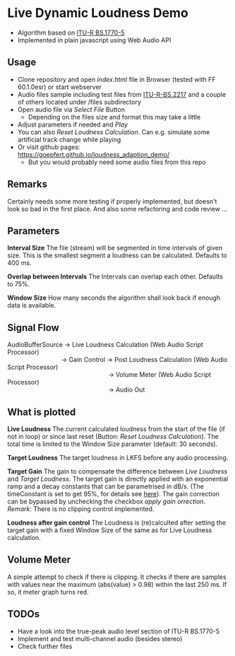 # Live Dynamic Loudness Demo
- Algorithm based on [ITU-R BS.1770-5](https://www.itu.int/dms_pubrec/itu-r/rec/bs/R-REC-BS.1770-5-202311-I!!PDF-E.pdf)
- Implemented in plain javascript using Web Audio API


## Usage
- Clone repository and open *index.html* file in Browser (tested with FF 60.1.0esr) or start webserver
- Audio files sample including test files from [ITU-R-BS.2217](https://www.itu.int/dms_pub/itu-r/opb/rep/R-REP-BS.2217-2-2016-PDF-E.pdf) and a couple of others located under /files subdirectory
- Open audio file via *Select File* Button
  - Depending on the files size and format this may take a little
- Adjust parameters if needed and *Play*
- You can also *Reset Loudness Calculation*. Can e.g. simulate some artificial track change while playing
- Or visit github pages: https://goepfert.github.io/loudness_adaption_demo/
  - But you would probably need some audio files from this repo

## Remarks
Certainly needs some more testing if properly implemented, but doesn't look so bad in the first place.
And also some refactoring and code review ...

## Parameters
**Interval Size**
The file (stream) will be segmented in time intervals of given size. This is the smallest segment a loudness can be calculated. Defaults to 400 ms.

**Overlap between Intervals**
The Intervals can overlap each other. Defaults to 75%.

**Window Size**
How many seconds the algorithm shall look back if enough data is available.


## Signal Flow
AudioBufferSource -> Live Loudness Calculation (Web Audio Script Processor)\
&nbsp;&nbsp;&nbsp;&nbsp;&nbsp;&nbsp;&nbsp;&nbsp;&nbsp;&nbsp;&nbsp;&nbsp;&nbsp;&nbsp;&nbsp;&nbsp;&nbsp;&nbsp;&nbsp;&nbsp;&nbsp;&nbsp;&nbsp;&nbsp;&nbsp;&nbsp;&nbsp;&nbsp;&nbsp;&nbsp; -> Gain Control -> Post Loudness Calculation (Web Audio Script Processor)\
&nbsp;&nbsp;&nbsp;&nbsp;&nbsp;&nbsp;&nbsp;&nbsp;&nbsp;&nbsp;&nbsp;&nbsp;&nbsp;&nbsp;&nbsp;&nbsp;&nbsp;&nbsp;&nbsp;&nbsp;&nbsp;&nbsp;&nbsp;&nbsp;&nbsp;&nbsp;&nbsp;&nbsp;&nbsp;&nbsp;&nbsp;&nbsp;&nbsp;&nbsp;&nbsp;&nbsp;&nbsp;&nbsp;&nbsp;&nbsp;&nbsp;&nbsp;&nbsp;&nbsp;&nbsp;&nbsp;&nbsp;&nbsp;&nbsp;&nbsp;&nbsp;&nbsp;&nbsp;&nbsp;&nbsp;&nbsp;&nbsp; -> Volume Meter (Web Audio Script Processor)\
&nbsp;&nbsp;&nbsp;&nbsp;&nbsp;&nbsp;&nbsp;&nbsp;&nbsp;&nbsp;&nbsp;&nbsp;&nbsp;&nbsp;&nbsp;&nbsp;&nbsp;&nbsp;&nbsp;&nbsp;&nbsp;&nbsp;&nbsp;&nbsp;&nbsp;&nbsp;&nbsp;&nbsp;&nbsp;&nbsp;&nbsp;&nbsp;&nbsp;&nbsp;&nbsp;&nbsp;&nbsp;&nbsp;&nbsp;&nbsp;&nbsp;&nbsp;&nbsp;&nbsp;&nbsp;&nbsp;&nbsp;&nbsp;&nbsp;&nbsp;&nbsp;&nbsp;&nbsp;&nbsp;&nbsp;&nbsp;&nbsp; -> Audio Out


## What is plotted
**Live Loudness**
The current calculated loudness from the start of the file (if not in loop) or since last reset (Button: *Reset Loudness Calculation*). The total time is limited to the Window Size parameter (default: 30 seconds).

**Target Loudness**
The target loudness in LKFS before any audio processing.

**Target Gain**
The gain to compensate the difference between *Live Loudness* and *Target Loudness*. The target gain is directly applied with an exponential ramp and a decay constants that can be parametrised in dB/s. (The timeConstant is set to get 95%, for details see [here](https://developer.mozilla.org/en-US/docs/Web/API/AudioParam/setTargetAtTime)). The gain correction can be bypassed by unchecking the checkbox *apply gain orrection*. 
*Remark*: There is no clipping control implemented.

**Loudness after gain control**
The Loudness is (re)calculted after setting the target gain with a fixed Window Size of the same as for Live Loudness calculation.


## Volume Meter
A simple attempt to check if there is clipping. It checks if there are samples with values near the maximum (abs(value) > 0.98) within the last 250 ms. If so, it meter graph turns red.

## TODOs
- Have a look into the true-peak audio level section of ITU-R BS.1770-5
- Implement and test multi-channel audio (besides stereo)
- Check further files